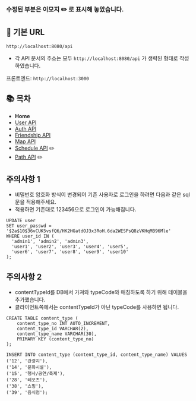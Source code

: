 ### 수정된 부분은 이모지 ✏️ 로 표시해 놓았습니다.

## 🚀 기본 URL

`http://localhost:8080/api`
- 각 API 문서의 주소는 모두 `http://localhost:8080/api` 가 생략된 형태로 작성하였습니다.

프론트엔드: `http://localhost:3000`

## 📚 목차
- **Home**
- [User API](docs/UserAPI.md)
- [Auth API](docs/AuthAPI.md)
- [Friendship API](docs/FriendshipAPI.md)
- [Map API](docs/MapAPI.md)
- [Schedule API](docs/ScheduleAPI.md) ✏️
- [Path API](docs/PathAPI.md) ✏️

## 주의사항 1
- 비밀번호 암호화 방식이 변경되어 기존 사용자로 로그인을 하려면 다음과 같은 sql문을 적용해주세요.
- 적용하면 기존대로 123456으로 로그인이 가능해집니다.
```mysql
UPDATE user
SET user_passwd = '$2a$10$36vCUK5vsfQ6/HK2HGatdOJ3x3RoH.6da2WESPsQ8zVKHqMB96Mle'
WHERE user_id IN (
  'admin1', 'admin2', 'admin3',
  'user1', 'user2', 'user3', 'user4', 'user5',
  'user6', 'user7', 'user8', 'user9', 'user10'
);
```

## 주의사항 2
- contentTypeId를 DB에서 가져와 typeCode와 매칭하도록 하기 위해 테이블을 추가했습니다.
- 클라이언트쪽에서는 contentTypeId가 아닌 typeCode를 사용하면 됩니다.
```mysql
CREATE TABLE content_type (
    content_type_no INT AUTO_INCREMENT,
    content_type_id VARCHAR(2),
    content_type_name VARCHAR(30),
    PRIMARY KEY (content_type_no)
);

INSERT INTO content_type (content_type_id, content_type_name) VALUES
('12', '관광지'),
('14', '문화시설'),
('15', '행사/공연/축제'),
('28', '레포츠'),
('38', '쇼핑'),
('39', '음식점');
```